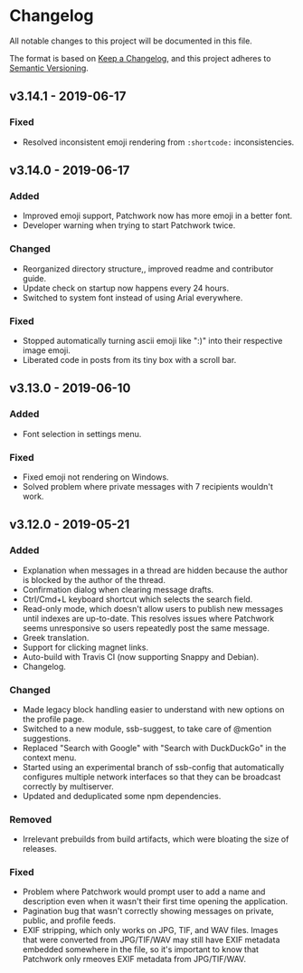 # Changelog
All notable changes to this project will be documented in this file.

The format is based on [Keep a Changelog](https://keepachangelog.com/en/1.0.0/),
and this project adheres to [Semantic Versioning](https://semver.org/spec/v2.0.0.html).

<!--
## [Unreleased]
### Added
### Changed
### Deprecated
### Removed
### Fixed
### Security
-->

## v3.14.1 - 2019-06-17

### Fixed
- Resolved inconsistent emoji rendering from `:shortcode:` inconsistencies.

## v3.14.0 - 2019-06-17

### Added
- Improved emoji support, Patchwork now has more emoji in a better font.
- Developer warning when trying to start Patchwork twice.

### Changed
- Reorganized directory structure,, improved readme and contributor guide.
- Update check on startup now happens every 24 hours.
- Switched to system font instead of using Arial everywhere.

### Fixed
- Stopped automatically turning ascii emoji like ":)" into their respective image emoji.
- Liberated code in posts from its tiny box with a scroll bar.

## v3.13.0 - 2019-06-10

### Added
- Font selection in settings menu.

### Fixed
- Fixed emoji not rendering on Windows.
- Solved problem where private messages with 7 recipients wouldn't work.

## v3.12.0 - 2019-05-21

### Added
- Explanation when messages in a thread are hidden because the author is blocked by the author of the thread.
- Confirmation dialog when clearing message drafts.
- Ctrl/Cmd+L keyboard shortcut which selects the search field.
- Read-only mode, which doesn't allow users to publish new messages until indexes are up-to-date. This resolves issues where Patchwork seems unresponsive so users repeatedly post the same message.
- Greek translation.
- Support for clicking magnet links.
- Auto-build with Travis CI (now supporting Snappy and Debian).
- Changelog.

### Changed
- Made legacy block handling easier to understand with new options on the profile page.
- Switched to a new module, ssb-suggest, to take care of @mention suggestions.
- Replaced "Search with Google" with "Search with DuckDuckGo" in the context menu.
- Started using an experimental branch of ssb-config that automatically configures multiple network interfaces so that they can be broadcast correctly by multiserver.
- Updated and deduplicated some npm dependencies.

### Removed
- Irrelevant prebuilds from build artifacts, which were bloating the size of releases.

### Fixed
- Problem where Patchwork would prompt user to add a name and description even when it wasn't their first time opening the application.
- Pagination bug that wasn't correctly showing messages on private, public, and profile feeds.
- EXIF stripping, which only works on JPG, TIF, and WAV files. Images that were converted from JPG/TIF/WAV may still have EXIF metadata embedded somewhere in the file, so it's important to know that Patchwork only rmeoves EXIF metadata from JPG/TIF/WAV.
